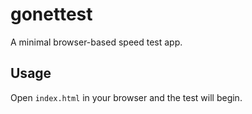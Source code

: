 # gonettest

A minimal browser-based speed test app.

## Usage

Open `index.html` in your browser and the test will begin.
